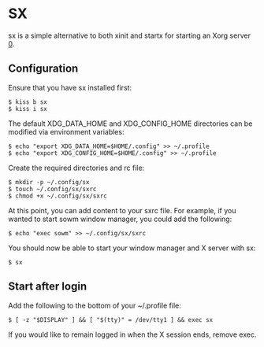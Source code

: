 SX
==

sx is a simple alternative to both xinit and startx for starting an Xorg server
[0].

Configuration
-------------

Ensure that you have sx installed first:

    $ kiss b sx
    $ kiss i sx

The default XDG_DATA_HOME and XDG_CONFIG_HOME directories can be modified via
environment variables:

    $ echo "export XDG_DATA_HOME=$HOME/.config" >> ~/.profile
    $ echo "export XDG_CONFIG_HOME=$HOME/.config" >> ~/.profile

Create the required directories and rc file:

    $ mkdir -p ~/.config/sx
    $ touch ~/.config/sx/sxrc
    $ chmod +x ~/.config/sx/sxrc

At this point, you can add content to your sxrc file. For example, if you wanted
to start sowm window manager, you could add the following:

    $ echo "exec sowm" >> ~/.config/sx/sxrc

You should now be able to start your window manager and X server with sx:

    $ sx

Start after login
-----------------

Add the following to the bottom of your ~/.profile file:

    $ [ -z "$DISPLAY" ] && [ "$(tty)" = /dev/tty1 ] && exec sx

If you would like to remain logged in when the X session ends, remove exec.

[0]: https://github.com/Earnestly/sx

